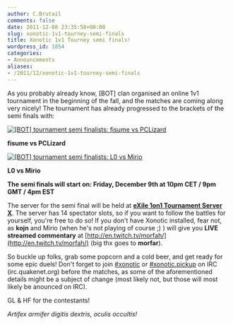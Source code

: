 ```yaml
---
author: C.Brutail
comments: false
date: 2011-12-08 23:35:58+00:00
slug: xonotic-1v1-tourney-semi-finals
title: Xonotic 1v1 Tourney semi finals!
wordpress_id: 1854
categories:
- Announcements
aliases:
- /2011/12/xonotic-1v1-tourney-semi-finals
---
```


As you probably already know, [BOT] clan organised an online 1v1 tournament in the beginning of the fall, and the matches are coming along very nicely! The tournament has already progressed to the brackets of the semi finals with:

[![[BOT] tournament semi finalists: fisume vs PCLizard](/m/uploads/2011/12/fisume_vs_pcl-1024x819.jpg)](/m/uploads/2011/12/fisume_vs_pcl.jpg)

**fisume vs PCLizard**

[![[BOT] tournament semi finalists: L0 vs Mirio](/m/uploads/2011/12/lo_vs_mirio-1024x819.jpg)](/m/uploads/2011/12/lo_vs_mirio.jpg)

**L0 vs Mirio**

**The semi finals will start on:
Friday, December 9th at 10pm CET / 9pm GMT / 4pm EST**

The server for the semi final will be held at ﻿**[eXile 1on1 Tournament Server X](http://dpmaster.deathmask.net/?game=xonotic&server=88.198.17.137:24446&sort=name)**. The server has 14 spectator slots, so if you want to follow the battles for yourself, you're free to do so! If you don't have Xonotic installed, fear not, as **kojn** and Mirio (when he's not playing of course ;) ) will give you **LIVE streamed commentary** at [http://en.twitch.tv/morfah/](http://en.twitch.tv/morfah/) (big thx goes to **morfar**).

So buckle up folks, grab some popcorn and a cold beer, and get ready for some epic duels! Don't forget to join [#xonotic](irc://irc.quakenet.org/xonotic) or [#xonotic.pickup](irc://irc.quakenet.org/xonotic.pickup) on IRC (irc.quakenet.org) before the matches, as some of the aforementioned details might be a subject of change (most likely not, but those will most likely be anounced on IRC).

GL & HF for the contestants!

_Artifex armifer digitis dextris, oculis occultis!_
